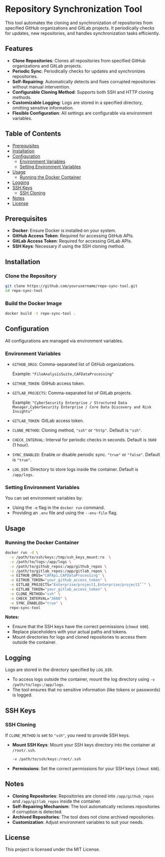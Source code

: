 # Repository Synchronization Tool

This tool automates the cloning and synchronization of repositories from specified GitHub organizations and GitLab projects. It periodically checks for updates, new repositories, and handles synchronization tasks efficiently.

## Features

- **Clone Repositories**: Clones all repositories from specified GitHub organizations and GitLab projects.
- **Periodic Sync**: Periodically checks for updates and synchronizes repositories.
- **Self-Repairing**: Automatically detects and fixes corrupted repositories without manual intervention.
- **Configurable Cloning Method**: Supports both SSH and HTTP cloning methods.
- **Customizable Logging**: Logs are stored in a specified directory, omitting sensitive information.
- **Flexible Configuration**: All settings are configurable via environment variables.

## Table of Contents

- [Prerequisites](#prerequisites)
- [Installation](#installation)
- [Configuration](#configuration)
  - [Environment Variables](#environment-variables)
  - [Setting Environment Variables](#setting-environment-variables)
- [Usage](#usage)
  - [Running the Docker Container](#running-the-docker-container)
- [Logging](#logging)
- [SSH Keys](#ssh-keys)
  - [SSH Cloning](#ssh-cloning)
- [Notes](#notes)
- [License](#license)

## Prerequisites

- **Docker**: Ensure Docker is installed on your system.
- **GitHub Access Token**: Required for accessing GitHub APIs.
- **GitLab Access Token**: Required for accessing GitLab APIs.
- **SSH Keys**: Necessary if using the SSH cloning method.

## Installation

### Clone the Repository

```bash
git clone https://github.com/yourusername/repo-sync-tool.git
cd repo-sync-tool
```

### Build the Docker Image

```bash
docker build -t repo-sync-tool .
```

## Configuration

All configurations are managed via environment variables.

### Environment Variables

- `GITHUB_ORGS`: Comma-separated list of GitHub organizations.

  Example: `"FileAnalysisSuite,CAFDataProcessing"`

- `GITHUB_TOKEN`: GitHub access token.
- `GITLAB_PROJECTS`: Comma-separated list of GitLab projects.

  Example: `"CyberSecurity Enterprise / Structured Data Manager,CyberSecurity Enterprise / Core Data Discovery and Risk Insights"`

- `GITLAB_TOKEN`: GitLab access token.
- `CLONE_METHOD`: Cloning method, `"ssh"` or `"http"`. Default is `"ssh"`.
- `CHECK_INTERVAL`: Interval for periodic checks in seconds. Default is `3600` (1 hour).
- `SYNC_ENABLED`: Enable or disable periodic sync. `"true"` or `"false"`. Default is `"true"`.
- `LOG_DIR`: Directory to store logs inside the container. Default is `/app/logs`.

### Setting Environment Variables

You can set environment variables by:

- Using the `-e` flag in the `docker run` command.
- Providing an `.env` file and using the `--env-file` flag.

## Usage

### Running the Docker Container

```bash
docker run -d \
  -v /path/to/ssh/keys:/tmp/ssh_keys_mount:ro  \
  -v /path/to/logs:/app/logs \
  -v /path/to/github_repos:/app/github_repos \
  -v /path/to/gitlab_repos:/app/gitlab_repos \
  -e GITHUB_ORGS="CAFApi,CAFDataProcessing" \
  -e GITHUB_TOKEN="your_github_access_token" \
  -e GITLAB_PROJECTS="Enterprise/project1,Enterprise/project2``" \
  -e GITLAB_TOKEN="your_gitlab_access_token" \
  -e CLONE_METHOD="ssh" \
  -e CHECK_INTERVAL="3600" \
  -e SYNC_ENABLED="true" \
  repo-sync-tool
```

**Notes:**

- Ensure that the SSH keys have the correct permissions (`chmod 600`).
- Replace placeholders with your actual paths and tokens.
- Mount directories for logs and cloned repositories to access them outside the container.

## Logging

Logs are stored in the directory specified by `LOG_DIR`.

- To access logs outside the container, mount the log directory using `-v /path/to/logs:/app/logs`.
- The tool ensures that no sensitive information (like tokens or passwords) is logged.

## SSH Keys

### SSH Cloning

If `CLONE_METHOD` is set to `"ssh"`, you need to provide SSH keys.

- **Mount SSH Keys**: Mount your SSH keys directory into the container at `/root/.ssh`.

  ```bash
  -v /path/to/ssh/keys:/root/.ssh
  ```

- **Permissions**: Set the correct permissions for your SSH keys (`chmod 600`).

## Notes

- **Cloning Repositories**: Repositories are cloned into `/app/github_repos` and `/app/gitlab_repos` inside the container.
- **Self-Repairing Mechanism**: The tool automatically reclones repositories if corruption is detected.
- **Archived Repositories**: The tool does not clone archived repositories.
- **Customization**: Adjust environment variables to suit your needs.

## License

This project is licensed under the MIT License.